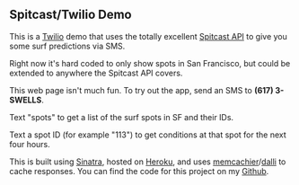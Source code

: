 Spitcast/Twilio Demo
-------
This is a [Twilio](http://www.twilio.com) demo that uses the totally excellent [Spitcast API](http://www.spitcast.com/api/docs/) to give you some surf predictions via SMS.

Right now it's hard coded to only show spots in San Francisco, but could be extended to anywhere the Spitcast API covers.

This web page isn't much fun. To try out the app, send an SMS to **(617) 3-SWELLS**.

Text "spots" to get a list of the surf spots in SF and their IDs.

Text a spot ID (for example "113") to get conditions at that spot for the next four hours.

This is built using [Sinatra](http://www.sinatrarb.com), hosted on [Heroku](http://spitcast-sms.herokuapp.com/), and uses [memcachier](http://memcachier.com/)/[dalli](https://github.com/mperham/dalli) to cache responses. You can find the code for this project on my [Github](https://github.com/akjordan/Twilio-Demo-Surf).